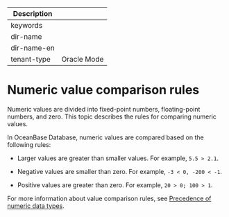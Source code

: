 | Description   |                 |
|---------------|-----------------|
| keywords      |                 |
| dir-name      |                 |
| dir-name-en   |                 |
| tenant-type   | Oracle Mode     |

# Numeric value comparison rules

Numeric values are divided into fixed-point numbers, floating-point numbers, and zero. This topic describes the rules for comparing numeric values.

In OceanBase Database, numeric values are compared based on the following rules:

* Larger values are greater than smaller values. For example, `5.5 > 2.1`.

* Negative values are smaller than zero. For example, `-3 < 0, -200 < -1`.

* Positive values are greater than zero. For example, `20 > 0; 100 > 1`.

For more information about value comparison rules, see [Precedence of numeric data types](../100.built-in-data-types-of-oracle-mode/300.numeric-data-type-of-oracle-mode/500.numeric-priority-of-oracle-mode.md).
